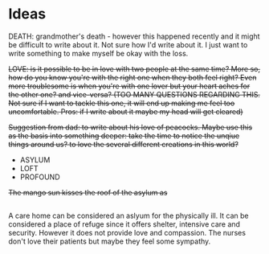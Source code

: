 # Ideas

DEATH: grandmother's death - however this happened recently and it might be difficult to write about it. Not sure how I'd write about it. I just want to write something to make myself be okay with the loss.

~~LOVE: is it possible to be in love with two people at the same time? More so, how do you know you're with the right one when they both feel right? Even more troublesome is when you're with one lover but your heart aches for the other one? and vice-versa? (TOO MANY QUESTIONS REGARDING THIS. Not sure if I want to tackle this one, it will end up making me feel too uncomfortable. Pros: if I write about it maybe my head will get cleared)~~


~~Suggestion from dad: to write about his love of peacocks. Maybe use this as the basis into something deeper: take the time to notice the unqiue things around us? to love the several different creations in this world?~~




- ASYLUM
- LOFT
- PROFOUND

~~The mango sun kisses the roof of the asylum as~~

##
A care home can be considered an aslyum for the physically ill. It can be considered a place of refuge since it offers shelter, intensive care and security. However it does not provide love and compassion. The nurses don't love their patients but maybe they feel some sympathy.

